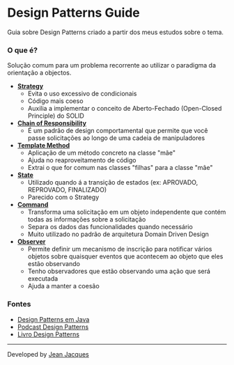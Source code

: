 # Design Patterns Guide

Guia sobre Design Patterns criado a partir dos meus estudos sobre o tema.

### O que é?

Solução comum para um problema recorrente ao utilizar o paradigma da orientação a objectos.

- **[Strategy](https://refactoring.guru/design-patterns/strategy)**
    - Evita o uso excessivo de condicionais
    - Código mais coeso
    - Auxilia a implementar o conceito de Aberto-Fechado (Open-Closed Principle) do SOLID
- **[Chain of Responsibility](https://refactoring.guru/design-patterns/chain-of-responsibility)**
    - É um padrão de design comportamental que permite que você passe solicitações ao longo de uma cadeia de
      manipuladores
- **[Template Method](https://refactoring.guru/design-patterns/template-method)**
    - Aplicação de um método concreto na classe "mãe"
    - Ajuda no reaproveitamento de código
    - Extrai o que for comum nas classes "filhas" para a classe "mãe"
- **[State](https://refactoring.guru/design-patterns/state)**
    - Utilizado quando á a transição de estados (ex: APROVADO, REPROVADO, FINALIZADO)
    - Parecido com o Strategy
- **[Command](https://refactoring.guru/design-patterns/command)**
    - Transforma uma solicitação em um objeto independente que contém todas as informações sobre a solicitação
    - Separa os dados das funcionalidades quando necessário
    - Muito utilizado no padrão de arquitetura Domain Driven Design
- **[Observer](https://refactoring.guru/design-patterns/observer)**
    - Permite definir um mecanismo de inscrição para notificar vários objetos sobre quaisquer eventos que acontecem ao objeto que eles estão observando
    - Tenho observadores que estão observando uma ação que será executada
    - Ajuda a manter a coesão

### Fontes

- [Design Patterns em Java](https://cursos.alura.com.br/course/introducao-design-patterns-java)
- [Podcast Design Patterns](https://cursos.alura.com.br/hipsterstech-design-patterns-hipsters-206-a345)
- [Livro Design Patterns](https://www.amazon.com.br/Design-Patterns-Elements-Reusable-Object-Oriented/dp/0201633612/ref=asc_df_0201633612/?tag=googleshopp00-20&linkCode=df0&hvadid=379735814613&hvpos=&hvnetw=g&hvrand=6375507411940335659&hvpone=&hvptwo=&hvqmt=&hvdev=c&hvdvcmdl=&hvlocint=&hvlocphy=1001773&hvtargid=pla-395340045790&psc=1)

---
Developed by [Jean Jacques](https://github.com/jjeanjacques10)